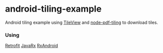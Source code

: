 # android-tiling-example
Android tiling example using [TileView](https://github.com/moagrius/TileView) and [node-pdf-tiling](https://github.com/ericmaciel/node-pdf-tiling) to download tiles.

### Using
[Retrofit](http://square.github.io/retrofit/)
[JavaRx](https://github.com/ReactiveX/RxJava)
[RxAndroid](https://github.com/ReactiveX/RxAndroid)
